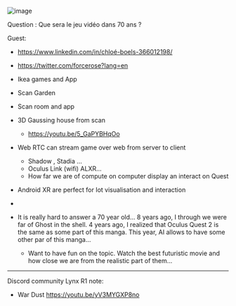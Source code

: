 ![image](https://github.com/EloiStree/HelloAndroidXR/assets/20149493/699a2070-84b4-4ddf-b0db-8e4ec76a4ea2)


Question : Que sera le jeu vidéo dans 70 ans ?

Guest:
 - https://www.linkedin.com/in/chloé-boels-366012198/
 - https://twitter.com/forcerose?lang=en



- Ikea games and App

- Scan Garden

- Scan room and app

- 3D Gaussing house from scan
  - https://youtu.be/5_GaPYBHqOo
- Web RTC can stream game over web from server to client
   - Shadow , Stadia ...
   - Oculus Link (wifi) ALXR...
   - How far we are of compute on computer display an interact on Quest
 
- Android XR are perfect for Iot visualisation and interaction

- 


- It is really hard to answer a 70 year old... 8 years ago, I through we were far of Ghost in the shell. 4 years ago, I realized that Oculus Quest 2 is the same as some part of this manga. This year, AI allows to have some other par of this manga...
  - Want to have fun on the topic. Watch the best futuristic movie and how close we are from the realistic part of them...
 



----------------

Discord community Lynx R1 note:
- War Dust https://youtu.be/yV3MYGXP8no
